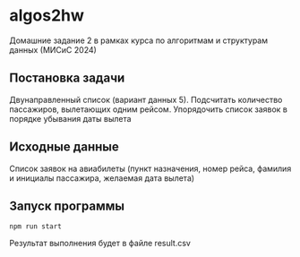 # algos2hw

Домашние задание 2 в рамках курса по алгоритмам и структурам данных (МИСиС 2024)

## Постановка задачи

Двунаправленный список (вариант данных 5). Подсчитать количество пассажиров, вылетающих одним рейсом. Упорядочить список заявок в порядке убывания даты вылета

## Исходные данные

Список заявок на авиабилеты (пункт назначения, номер рейса, фамилия и инициалы пассажира, желаемая дата вылета)

## Запуск программы

`npm run start`

Результат выполнения будет в файле result.csv
